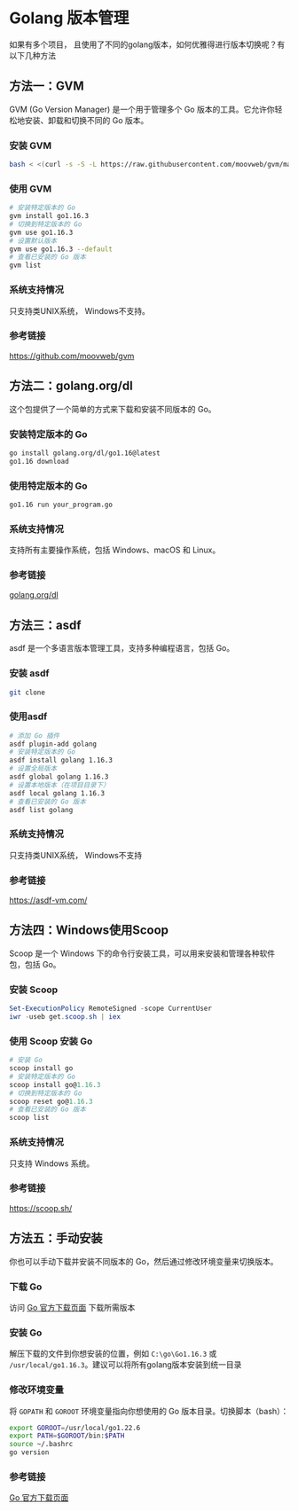 # Golang 版本管理

如果有多个项目， 且使用了不同的golang版本，如何优雅得进行版本切换呢？有以下几种方法

## 方法一：GVM
GVM (Go Version Manager) 是一个用于管理多个 Go 版本的工具。它允许你轻松地安装、卸载和切换不同的 Go 版本。

### 安装 GVM
```bash
bash < <(curl -s -S -L https://raw.githubusercontent.com/moovweb/gvm/master/binscripts/gvm-installer)
``` 
### 使用 GVM
```bash
# 安装特定版本的 Go
gvm install go1.16.3
# 切换到特定版本的 Go
gvm use go1.16.3
# 设置默认版本
gvm use go1.16.3 --default
# 查看已安装的 Go 版本
gvm list
```
### 系统支持情况
只支持类UNIX系统， Windows不支持。

### 参考链接
https://github.com/moovweb/gvm


## 方法二：golang.org/dl
这个包提供了一个简单的方式来下载和安装不同版本的 Go。

### 安装特定版本的 Go
```bash
go install golang.org/dl/go1.16@latest
go1.16 download
```

### 使用特定版本的 Go
```bash
go1.16 run your_program.go
```
### 系统支持情况
支持所有主要操作系统，包括 Windows、macOS 和 Linux。

### 参考链接
[golang.org/dl](https://pkg.go.dev/golang.org/dl)

## 方法三：asdf
asdf 是一个多语言版本管理工具，支持多种编程语言，包括 Go。

### 安装 asdf
```bash
git clone 
```

### 使用asdf
```bash
# 添加 Go 插件
asdf plugin-add golang
# 安装特定版本的 Go
asdf install golang 1.16.3
# 设置全局版本
asdf global golang 1.16.3
# 设置本地版本（在项目目录下）
asdf local golang 1.16.3
# 查看已安装的 Go 版本
asdf list golang
```
### 系统支持情况
只支持类UNIX系统， Windows不支持

### 参考链接
https://asdf-vm.com/


## 方法四：Windows使用Scoop
Scoop 是一个 Windows 下的命令行安装工具，可以用来安装和管理各种软件包，包括 Go。

### 安装 Scoop
```powershell
Set-ExecutionPolicy RemoteSigned -scope CurrentUser
iwr -useb get.scoop.sh | iex
```

### 使用 Scoop 安装 Go
```powershell
# 安装 Go
scoop install go
# 安装特定版本的 Go
scoop install go@1.16.3
# 切换到特定版本的 Go
scoop reset go@1.16.3
# 查看已安装的 Go 版本
scoop list
```

### 系统支持情况
只支持 Windows 系统。

### 参考链接
https://scoop.sh/


## 方法五：手动安装
你也可以手动下载并安装不同版本的 Go，然后通过修改环境变量来切换版本。

### 下载 Go
访问 [Go 官方下载页面](https://golang.org/dl/) 下载所需版本

### 安装 Go
解压下载的文件到你想安装的位置，例如 `C:\go\Go1.16.3` 或 `/usr/local/go1.16.3`。建议可以将所有golang版本安装到统一目录

### 修改环境变量
将 `GOPATH` 和 `GOROOT` 环境变量指向你想使用的 Go 版本目录。切换脚本（bash）：
```bash
export GOROOT=/usr/local/go1.22.6
export PATH=$GOROOT/bin:$PATH
source ~/.bashrc
go version
```

### 参考链接
[Go 官方下载页面](https://golang.org/dl/)
